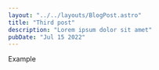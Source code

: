 ```yaml
---
layout: "../../layouts/BlogPost.astro"
title: "Third post"
description: "Lorem ipsum dolor sit amet"
pubDate: "Jul 15 2022"
---
```


Example
